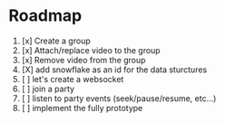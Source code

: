 # Roadmap

1. [x] Create a group
2. [x] Attach/replace video to the group
3. [x] Remove video from the group
4. [X] add snowflake as an id for the data sturctures
5. [ ] let's create a websocket
6. [ ] join a party
7. [ ] listen to party events (seek/pause/resume, etc...)
8. [ ] implement the fully prototype
